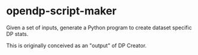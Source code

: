 # opendp-script-maker
Given a set of inputs, generate a Python program to create dataset specific DP stats.

This is originally conceived as an "output" of DP Creator. 


